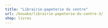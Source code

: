 ```yaml
---
title: "Librairie-papeterie du centre"
url: /bouake/librairie-papeterie-du-centre-3/
shop: livres
---
```


